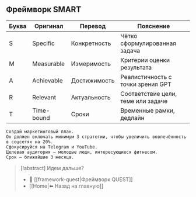 ## Фреймворк SMART

| Буква | Оригинал   | Перевод      | Пояснение                          |
| ----- | ---------- | ------------ | ---------------------------------- |
| S     | Specific   | Конкретность | Чётко сформулированная задача      |
| M     | Measurable | Измеримость  | Критерии оценки результата         |
| A     | Achievable | Достижимость | Реалистичность с точки зрения GPT  |
| R     | Relevant   | Актуальность | Соответствие цели, теме или задаче |
| T     | Time-bound | Сроки        | Временные рамки, дедлайн           |


```
Создай маркетинговый план.
Он должен включать минимум 3 стратегии, чтобы увеличить вовлечённость в соцсетях на 20%.
Сфокусируйся на Telegram и YouTube.
Целевая аудитория — молодые люди, интересующиеся фитнесом.
Срок — ближайшие 3 месяца.
```

> [!abstract] Идем дальше?
> - 🧠 [[framework-quest|Фреймворк QUEST]]
> - [[Home|⬅️ Назад на главную]]